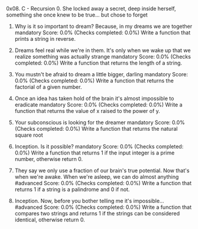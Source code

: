 0x08. C - Recursion
0. She locked away a secret, deep inside herself, something she once knew to be true... but chose to forget
1. Why is it so important to dream? Because, in my dreams we are together
mandatory
Score: 0.0% (Checks completed: 0.0%)
Write a function that prints a string in reverse.
2. Dreams feel real while we're in them. It's only when we wake up that we realize something was actually strange
mandatory
Score: 0.0% (Checks completed: 0.0%)
Write a function that returns the length of a string.
    
3. You mustn't be afraid to dream a little bigger, darling
mandatory
Score: 0.0% (Checks completed: 0.0%)
Write a function that returns the factorial of a given number.
    
4. Once an idea has taken hold of the brain it's almost impossible to eradicate
mandatory
Score: 0.0% (Checks completed: 0.0%)
Write a function that returns the value of x raised to the power of y.
    
5. Your subconscious is looking for the dreamer
mandatory
Score: 0.0% (Checks completed: 0.0%)
Write a function that returns the natural square root 
    
6. Inception. Is it possible?
mandatory
Score: 0.0% (Checks completed: 0.0%)
Write a function that returns 1 if the input integer is a prime number, otherwise return 0.

7. They say we only use a fraction of our brain's true potential. Now that's when we're awake. When we're asleep, we can do almost anything
#advanced
Score: 0.0% (Checks completed: 0.0%)
Write a function that returns 1 if a string is a palindrome and 0 if not.

8. Inception. Now, before you bother telling me it's impossible...
#advanced
Score: 0.0% (Checks completed: 0.0%)
Write a function that compares two strings and returns 1 if the strings can be considered identical, otherwise return 0.

